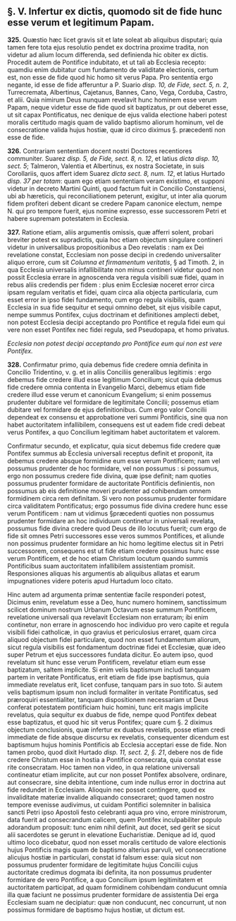 ## §. V. Infertur ex dictis, quomodo sit de fide hunc esse verum et legitimum Papam.

**325.** Quæstio hæc licet gravis sit et late soleat ab aliquibus disputari; quia tamen fere tota ejus resolutio pendet ex doctrina proxime tradita, non videtur ad alium locum differenda, sed definienda hic obiter ex dictis. Procedit autem de Pontifice indubitato, et ut tali ab Ecclesia recepto: quamdiu enim dubitatur cum fundamento de validitate electionis, certum est, non esse de fide quod hic homo sit verus Papa. Pro sententia ergo negante, id esse de fide afferuntur a P. Suario *disp. 10, de Fide, sect. 5, n. 2*, Turrecremata, Albertinus, Cajetanus, Bannes, Cano, Vega, Corduba, Castro, et alii. Quia nimirum Deus nunquam revelavit hunc hominem esse verum Papam, neque videtur esse de fide quod sit baptizatus, pr out deberet esse, ut sit capax Pontificatus, nec denique de ejus valida electione haberi potest moralis certitudo magis quam de valido baptismo aliorum hominum, vel de consecratione valida hujus hostiæ, quæ id circo diximus §. præcedenti non esse de fide.

**326.** Contrariam sententiam docent nostri Doctores recentiores communiter. Suarez *disp. 5, de Fide, sect. 8, n. 12*, et latius *dicta disp. 10, sect. 5*; Talmeron, Valentia et Albertinus, ex nostra Societate, in suis Corollariis, quos affert idem Suarez *dicta sect. 8, num. 12*, et latius Hurtado *disp. 37 per totam*: quam ego etiam sententiam veram existimo, et supponi videtur in decreto Martini Quinti, quod factum fuit in Concilio Constantiensi, ubi ab hæreticis, qui reconciliationem peterunt, exigitur, ut inter alia quorum fidem profiteri debent dicant se credere Papam canonice electum, nempe N. qui pro tempore fuerit, ejus nomine expresso, esse successorem Petri et habere supremam potestatem in Ecclesia.

**327.** Ratione etiam, aliis argumentis omissis, quæ afferri solent, probari breviter potest ex supradictis, quia hoc etiam objectum singulare contineri videtur in universalibus propositionibus a Deo revelatis : nam ex Dei revelatione constat, Ecclesiam non posse decipi in credendo universaliter aliquo errore, cum sit *Columna et firmamentum veritatis*, § ad Timoth. 2, in qua Ecclesia universalis infallibilitate non minus contineri videtur quod non possit Ecclesia errare in agnoscenda vera regula visibili suæ fidei, quam in rebus aliis credendis per fidem : plus enim Ecclesiæ noceret error circa ipsam regulam veritatis et fidei, quam circa alia objecta particularia, cum esset error in ipso fidei fundamento, cum ergo regula visibilis, quam Ecclesia in sua fide sequitur et sequi omnino debet, sit ejus visibile caput, nempe summus Pontifex, cujus doctrinam et definitiones amplecti debet, non potest Ecclesia decipi acceptando pro Pontifice et regula fidei eum qui vere non esset Pontifex nec fidei regula, sed Pseudopapa, et homo privatus.

*Ecclesia non potest decipi acceptando pro Pontifice eum qui non est vere Pontifex.*  

**328.** Confirmatur primo, quia debemus fide credere omnia definita in Concilio Tridentino, v. g. et in aliis Conciliis generalibus legitimis : ergo debemus fide credere illud esse legitimum Concilium; sicut quia debemus fide credere omnia contenta in Evangelio Marci, debemus etiam fide credere illud esse verum et canonicum Evangelium; si enim possemus prudenter dubitare vel formidare de legitimitate Concilii; possemus etiam dubitare vel formidare de ejus definitionibus. Cum ergo valor Concilii dependeat ex consensu et approbatione veri summi Pontificis, sine qua non habet auctoritatem infallibilem, consequens est ut eadem fide credi debeat verus Pontifex, a quo Concilium legitimam habet auctoritatem et valorem.

Confirmatur secundo, et explicatur, quia sicut debemus fide credere quæ Pontifex summus ab Ecclesia universali receptus definit et proponit, ita debemus credere absque formidine eum esse verum Pontificem; nam vel possumus prudenter de hoc formidare, vel non possumus : si possumus, ergo non possumus credere fide divina, quæ ipse definit; nam quoties possumus prudenter formidare de auctoritate Pontificis definientis, non possumus ab eis definitione moveri prudenter ad cohibendam omnem formidinem circa rem definitam. Si vero non possumus prudenter formidare circa validitatem Pontificatus; ergo possumus fide divina credere hunc esse verum Pontificem : nam ut vidimus §præcedenti quoties non possumus prudenter formidare an hoc individuum continetur in universali revelata, possumus fide divina credere quod Deus de illo locutus fuerit; cum ergo de fide sit omnes Petri successores esse veros summos Pontifices, et aliunde non possimus prudenter formidare an hic homo legitime electus sit in Petri successorem, consequens est ut fide etiam credere possimus hunc esse verum Pontificem, et de hoc etiam Christum locutum quando summis Pontificibus suam auctoritatem infallibilem assistentiam promisit. Responsiones aliquas his argumentis ab aliquibus allatas et earum impugnationes videre poteris apud Hurtadum loco citato.

Hinc autem ad argumenta primæ sententiæ facile responderi potest, Dicimus enim, revelatum esse a Deo, hunc numero hominem, sanctissimum scilicet dominum nostrum Urbanum Octavum esse summum Pontificem, revelatione universali qua revelavit Ecclesiam non erraturam; ibi enim continetur, non errare in agnoscendo hoc individuo pro vero capite et regula visibili fidei catholicæ, in quo gravius et periculosius erraret, quam circa aliquod objectum fidei particulare, quod non esset fundamentum aliorum, sicut regula visibilis est fondamentum doctrinæ fidei et Ecclesiæ, quæ ideo super Petrum et ejus successores fundata dicitur. Eo autem ipso, quod revelatum sit hunc esse verum Pontificem, revelatur etiam eum esse baptizatum, saltem implicite. Si enim velis baptismum includi tanquam partem in veritate Pontificatus, erit etiam de fide ipse baptismus, quia immediate revelatus erit, licet confuse, tanquam pars in suo toto. Si autem velis baptismum ipsum non includi formaliter in veritate Pontificatus, sed præroquiri essentialiter, tanquam dispositionem necessariam ut Deus conferat potestatem pontificiam huic homini, tunc erit magis implicite revelatus, quia sequitur ex duabus de fide, nempe quod Pontifex debeat esse baptizatus, et quod hic sit verus Pontifex; quare cum §. 2 diximus objectum conclusionis, quæ infertur ex duabus revelatis, posse etiam credi immediate de fide absque discursu ex revelatis, consequenter dicendum est baptismum hujus hominis Pontificis ab Ecclesia acceptari esse de fide. Non tamen probo, quod dixit Hurtado *disp. 11, sect. 2, §. 21*, debere nos de fide credere Christum esse in hostia a Pontifice consecrata, quia constat esse rite consecratam. Hoc tamen non video, in qua relatione universali contineatur etiam implicite, aut cur non posset Pontifex absolvere, ordinare, aut consecrare, sine debita intentione, cum inde nullus error in doctrina aut fide redundet in Ecclesiam. Alioquin nec posset contingere, quod ex invaliditate materiæ invalide aliquando consecraret; quod tamen nostro tempore evenisse audivimus, ut cuidam Pontifici solemniter in balisica sancti Petri ipso Apostoli festo celebranti aqua pro vino, errore ministrorum, data fuerit ad consecrandum calicem, quem Pontifex inculpabiliter populo adorandum proposuit: tunc enim nihil definit, aut docet, sed gerit se sicut alii sacerdotes se gerunt in elevatione Eucharistiæ. Denique ad id, quod ultimo loco dicebatur, quod non esset moralis certitudo de valore electionis hujus Pontificis magis quam de baptismo alterius parvuli, vel consecratione alicujus hostiæ in particulari, constat id falsum esse: quia sicut non possumus prudenter formidare de legitimitate hujus Concilii cujus auctoritate credimus dogmata ibi definita, ita non possumus prudenter formidare de vero Pontifice, a quo Concilium ipsum legitimitatem et auctoritatem participat, ad quam formidinem cohibendam conducunt omnia illa quæ faciunt ne possimus prudenter formidare de assistentia Dei erga Ecclesiam suam ne decipiatur: quæ non conducunt, nec concurrunt, ut non possimus formidare de baptismo hujus hostiæ, ut dictum est.